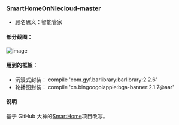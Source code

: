 ### SmartHomeOnNlecloud-master

 - 顾名思义：智能管家
 
 #### 部分截图：
 

![image](http://h5xuhong.oss-cn-hongkong.aliyuncs.com/smartHome/Tab/1_tab.png)
 
 #### 用到的框架：
 
 -  沉浸式封装： compile 'com.gyf.barlibrary:barlibrary:2.2.6'
 -  轮播图封装： compile 'cn.bingoogolapple:bga-banner:2.1.7@aar'

#### 说明
基于 GitHub 大神的[SmartHome](https://github.com/xuhongv/SmartHome)项目改写。
